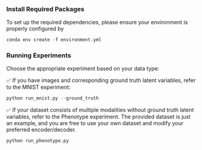### Install Required Packages
To set up the required dependencies, please ensure your environment is properly configured by
```python
conda env create -f environment.yml
```

###  Running Experiments
Choose the appropriate experiment based on your data type:

✅ If you have images and corresponding ground truth latent variables, refer to the MNIST experiment:
```python
python run_mnist.py --ground_truth
```

✅ If your dataset consists of multiple modalities without ground truth latent variables, refer to the Phenotype experiment. The provided dataset is just an example, and you are free to use your own dataset and modify your preferred encoder/decoder.
```python
python run_phenotype.py
```
